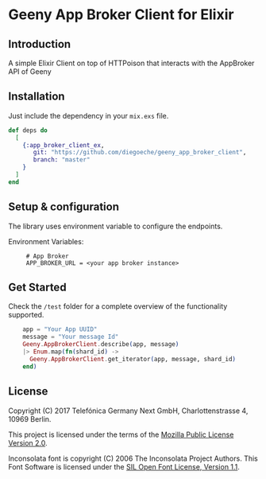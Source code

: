 # Geeny App Broker Client for Elixir

## Introduction

A simple Elixir Client on top of HTTPoison that interacts with the AppBroker API of Geeny

## Installation

Just include the dependency in your `mix.exs` file.

```elixir
def deps do
  [
    {:app_broker_client_ex,
       git: "https://github.com/diegoeche/geeny_app_broker_client",
       branch: "master"
    }
  ]
end
```

## Setup & configuration

The library uses environment variable to configure the endpoints.

Environment Variables:
```
     # App Broker
     APP_BROKER_URL = <your app broker instance>
```


## Get Started

Check the `/test` folder for a complete overview of the functionality supported.

```elixir
    app = "Your App UUID"
    message = "Your message Id"
    Geeny.AppBrokerClient.describe(app, message)
    |> Enum.map(fn(shard_id) ->
      Geeny.AppBrokerClient.get_iterator(app, message, shard_id)
    end)
```

## License

Copyright (C) 2017 Telefónica Germany Next GmbH, Charlottenstrasse 4, 10969 Berlin.

This project is licensed under the terms of the [Mozilla Public License Version 2.0](LICENSE.md).

Inconsolata font is copyright (C) 2006 The Inconsolata Project Authors. This Font Software is licensed under the [SIL Open Font License, Version 1.1](OFL.txt).
